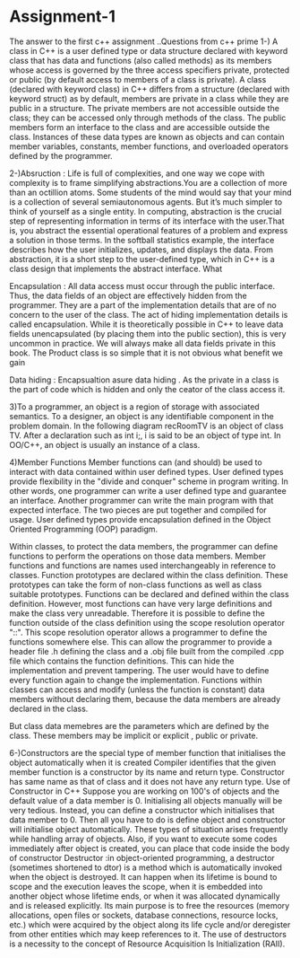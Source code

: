 # Assignment-1
The answer to the first c++ assignment ..Questions from c++ prime
1-) A class in C++ is a user defined type or data structure declared with keyword class that has data and functions (also called methods) as its members whose access is governed by the three access specifiers private, protected or public (by default access to members of a class is private). A class (declared with keyword class) in C++ differs from a structure (declared with keyword struct) as by default, members are private in a class while they are public in a structure. The private members are not accessible outside the class; they can be accessed only through methods of the class. The public members form an interface to the class and are accessible outside the class. Instances of these data types are known as objects and can contain member variables, constants, member functions, and overloaded operators defined by the programmer.

2-)Absruction :
Life is full of complexities, and one way we cope with complexity is to frame simplifying
abstractions.You are a collection of more than an octillion atoms. Some students of the
mind would say that your mind is a collection of several semiautonomous agents. But it’s
much simpler to think of yourself as a single entity. In computing, abstraction is the crucial
step of representing information in terms of its interface with the user.That is, you
abstract the essential operational features of a problem and express a solution in those
terms. In the softball statistics example, the interface describes how the user initializes,
updates, and displays the data. From abstraction, it is a short step to the user-defined type,
which in C++ is a class design that implements the abstract interface.
What

Encapsulation :
All data access must occur through the public interface. Thus, the
data fields of an object are effectively hidden from the programmer.
They are a part of the implementation details that are of no concern
to the user of the class. The act of hiding implementation details is
called encapsulation. While it is theoretically possible in C++ to leave
data fields unencapsulated (by placing them into the public section), this is very
uncommon in practice. We will always make all data fields private in this book.
The Product class is so simple that it is not obvious what benefit we gain

Data hiding : Encapsualtion asure data hiding . As the private in a class is the part of code which is hidden and only the ceator of the class access it.

3)To a programmer, an object is a region of storage with associated semantics.
To a designer, an object is any identifiable component in the problem domain.
In the following diagram recRoomTV is an object of class TV.
After a declaration such as int i;, i is said to be an object of type int. In
OO/C++, an object is usually an instance of a class.


4)Member Functions
Member functions can (and should) be used to interact with data contained within user defined types. User defined types provide flexibility in the "divide and conquer" scheme in program writing. In other words, one programmer can write a user defined type and guarantee an interface. Another programmer can write the main program with that expected interface. The two pieces are put together and compiled for usage. User defined types provide encapsulation defined in the Object Oriented Programming (OOP) paradigm.

Within classes, to protect the data members, the programmer can define functions to perform the operations on those data members. Member functions and functions are names used interchangeably in reference to classes. Function prototypes are declared within the class definition. These prototypes can take the form of non-class functions as well as class suitable prototypes. Functions can be declared and defined within the class definition. However, most functions can have very large definitions and make the class very unreadable. Therefore it is possible to define the function outside of the class definition using the scope resolution operator "::". This scope resolution operator allows a programmer to define the functions somewhere else. This can allow the programmer to provide a header file .h defining the class and a .obj file built from the compiled .cpp file which contains the function definitions. This can hide the implementation and prevent tampering. The user would have to define every function again to change the implementation. Functions within classes can access and modify (unless the function is constant) data members without declaring them, because the data members are already declared in the class.

But class data memebres are the parameters which are defined by the class. These members may be implicit or explicit , public or private.
 
 6-)Constructors are the special type of member function that initialises the object automatically when it is created Compiler identifies that the given member function is a constructor by its name and return type. Constructor has same name as that of class and it does not have any return type.
 Use of Constructor in C++
Suppose you are working on 100's of objects and the default value of a data member is 0. Initialising all objects manually will be very tedious. Instead, you can define a constructor which initialises that data member to 0. Then all you have to do is define object and constructor will initialise object automatically. These types of situation arises frequently while handling array of objects. Also, if you want to execute some codes immediately after object is created, you can place that code inside the body of constructor
Destructor :in object-oriented programming, a destructor (sometimes shortened to dtor) is a method which is automatically invoked when the object is destroyed. It can happen when its lifetime is bound to scope and the execution leaves the scope, when it is embedded into another object whose lifetime ends, or when it was allocated dynamically and is released explicitly. Its main purpose is to free the resources (memory allocations, open files or sockets, database connections, resource locks, etc.) which were acquired by the object along its life cycle and/or deregister from other entities which may keep references to it. The use of destructors is a necessity to the concept of Resource Acquisition Is Initialization (RAII).


